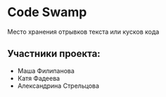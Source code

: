 # Code Swamp
Место хранения отрывков текста или кусков кода

## Участники проекта:
* Маша Филипанова
* Катя Фадеева
* Александрина Стрельцова
